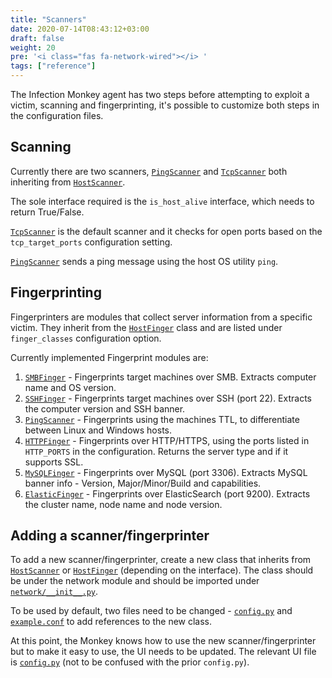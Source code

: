 ```yaml
---
title: "Scanners"
date: 2020-07-14T08:43:12+03:00
draft: false
weight: 20
pre: '<i class="fas fa-network-wired"></i> '
tags: ["reference"]
---
```


The Infection Monkey agent has two steps before attempting to exploit a victim, scanning and fingerprinting, it's possible to customize both steps in the configuration files.

## Scanning

Currently there are two scanners, [`PingScanner`][ping-scanner] and [`TcpScanner`][tcp-scanner] both inheriting from [`HostScanner`][host-scanner].

The sole interface required is the `is_host_alive` interface, which needs to return True/False.

[`TcpScanner`][tcp-scanner] is the default scanner and it checks for open ports based on the `tcp_target_ports` configuration setting.

[`PingScanner`][ping-scanner] sends a ping message using the host OS utility `ping`.

## Fingerprinting

Fingerprinters are modules that collect server information from a specific victim. They inherit from the [`HostFinger`][host-finger] class and are listed under `finger_classes` configuration option.

Currently implemented Fingerprint modules are:

1. [`SMBFinger`][smb-finger] - Fingerprints target machines over SMB. Extracts computer name and OS version.
2. [`SSHFinger`][ssh-finger] - Fingerprints target machines over SSH (port 22). Extracts the computer version and SSH banner.
3. [`PingScanner`][ping-scanner] - Fingerprints using the machines TTL, to differentiate between Linux and Windows hosts.
4. [`HTTPFinger`][http-finger] - Fingerprints over HTTP/HTTPS, using the ports listed in `HTTP_PORTS` in the configuration. Returns the server type and if it supports SSL.
5. [`MySQLFinger`][mysql-finger] - Fingerprints over MySQL (port 3306). Extracts MySQL banner info - Version, Major/Minor/Build and capabilities.
6. [`ElasticFinger`][elastic-finger] - Fingerprints over ElasticSearch (port 9200). Extracts the cluster name, node name and node version.

## Adding a scanner/fingerprinter

To add a new scanner/fingerprinter, create a new class that inherits from [`HostScanner`][host-scanner] or [`HostFinger`][host-finger] (depending on the interface). The class should be under the network module and should be imported under [`network/__init__.py`](https://github.com/guardicore/monkey/blob/master/monkey/infection_monkey/network/__init__.py).

To be used by default, two files need to be changed - [`config.py`](https://github.com/guardicore/monkey/blob/master/monkey/infection_monkey/config.py) and [`example.conf`](https://github.com/guardicore/monkey/blob/master/monkey/infection_monkey/example.conf) to add references to the new class.

At this point, the Monkey knows how to use the new scanner/fingerprinter but to make it easy to use, the UI needs to be updated. The relevant UI file is [`config.py`](https://github.com/guardicore/monkey/blob/master/monkey/monkey_island/cc/services/config.py) (not to be confused with the prior `config.py`).

 [elastic-finger]: https://github.com/guardicore/monkey/blob/develop/monkey/infection_monkey/network/elasticfinger.py
 [http-finger]: https://github.com/guardicore/monkey/blob/develop/monkey/infection_monkey/network/httpfinger.py
 [host-finger]: https://github.com/guardicore/monkey/blob/develop/monkey/infection_monkey/network/__init__.py
 [host-scanner]: https://github.com/guardicore/monkey/blob/develop/monkey/infection_monkey/network/__init__.py
 [mysql-finger]: https://github.com/guardicore/monkey/blob/develop/monkey/infection_monkey/network/mysqlfinger.py
 [ping-scanner]: https://github.com/guardicore/monkey/blob/develop/monkey/infection_monkey/network/ping_scanner.py
 [smb-finger]: https://github.com/guardicore/monkey/blob/develop/monkey/infection_monkey/network/smbfinger.py
 [ssh-finger]: https://github.com/guardicore/monkey/blob/develop/monkey/infection_monkey/network/sshfinger.py
 [tcp-scanner]: https://github.com/guardicore/monkey/blob/develop/monkey/infection_monkey/network/tcp_scanner.py
